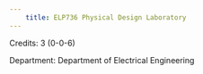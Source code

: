 ```yaml
---
    title: ELP736 Physical Design Laboratory
---
```

Credits: 3 (0-0-6)

Department: Department of Electrical Engineering

